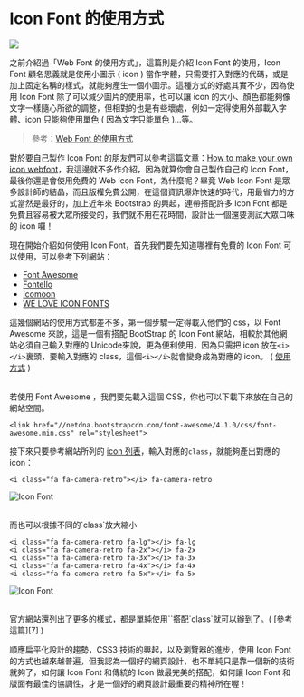 # Icon Font 的使用方式 

![](/img/articles/201406/css-icon-font.jpg#preview-img)

之前介紹過「Web Font 的使用方式」，這篇則是介紹 Icon Font 的使用，Icon Font 顧名思義就是使用小圖示 ( icon ) 當作字體，只需要打入對應的代碼，或是加上固定名稱的樣式，就能夠產生一個小圖示。這種方式的好處其實不少，因為使用 Icon Font 除了可以減少圖片的使用率，也可以讓 icon 的大小、顏色都能夠像文字一樣隨心所欲的調整，但相對的也是有些壞處，例如一定得使用外部載入字體、icon 只能夠使用單色 ( 因為文字只能單色 )...等。

> 參考：[Web Font 的使用方式][5]

對於要自己製作 Icon Font 的朋友們可以參考這篇文章：[How to make your own icon webfont](http://www.webdesignerdepot.com/2012/01/how-to-make-your-own-icon-webfont/)，我這邊就不多作介紹，因為就算你會自己製作自己的 Icon Font，最後你還是會使用免費的 Web Icon Font，為什麼呢？畢竟 Web Icon Font 是眾多設計師的結晶，而且版權免費公開，在這個資訊爆炸快速的時代，用最省力的方式當然是最好的，加上近年來 Bootstrap 的興起，連帶搭配許多 Icon Font 都是免費且容易被大眾所接受的，我們就不用在花時間，設計出一個還要測試大眾口味的 icon 囉！

現在開始介紹如何使用 Icon Font，首先我們要先知道哪裡有免費的 Icon Font 可以使用，可以參考下列網站：

- [Font Awesome][1]
- [Fontello][2]
- [Icomoon][3]
- [WE LOVE ICON FONTS][4]

這幾個網站的使用方式都差不多，第一個步驟一定得載入他們的 css，以 Font Awesome 來說，這是一個有搭配 BootStrap 的 Icon Font 網站，相較於其他網站必須自己輸入對應的 Unicode來說，更為便利使用，因為只需把 icon 放在`<i></i>`裏頭，要輸入對應的 class，這個`<i></i>`就會變身成為對應的 icon。 ( [使用方式](http://fortawesome.github.io/Font-Awesome/get-started/) )

<br/>
若使用 Font Awesome ，我們要先載入這個 CSS，你也可以下載下來放在自己的網站空間。

	<link href="//netdna.bootstrapcdn.com/font-awesome/4.1.0/css/font-awesome.min.css" rel="stylesheet">

接下來只要參考網站所列的 [icon 列表][6]，輸入對應的`class`，就能夠產出對應的 icon：

	<i class="fa fa-camera-retro"></i> fa-camera-retro

![Icon Font](/img/articles/201406/20140607_1_02.png)

<br/>
而也可以根據不同的`class`放大縮小

	<i class="fa fa-camera-retro fa-lg"></i> fa-lg
	<i class="fa fa-camera-retro fa-2x"></i> fa-2x
	<i class="fa fa-camera-retro fa-3x"></i> fa-3x
	<i class="fa fa-camera-retro fa-4x"></i> fa-4x
	<i class="fa fa-camera-retro fa-5x"></i> fa-5x

![Icon Font](/img/articles/201406/20140607_1_03.png)

<br/>
官方網站還列出了更多的樣式，都是單純使用`<i></i>`搭配`class`就可以辦到了。( [參考這篇][7] )

順應扁平化設計的趨勢，CSS3 技術的興起，以及瀏覽器的進步，使用 Icon Font 的方式也越來越普遍，但我認為一個好的網頁設計，也不單純只是靠一個新的技術就夠了，如何讓 Icon Font 和傳統的 Icon 做最完美的搭配，如何讓 Icon Font 和版面有最佳的協調性，才是一個好的網頁設計最重要的精神所在喔！


[1]:http://fortawesome.github.io/Font-Awesome/
[2]:http://fontello.com/
[3]:http://icomoon.io/
[4]:http://weloveiconfonts.com/
[5]:http://www.oxxostudio.tw/articles/201406/css-web-font.html
[6]:http://fortawesome.github.io/Font-Awesome/icons/
[7]:http://fortawesome.github.io/Font-Awesome/examples/ 
